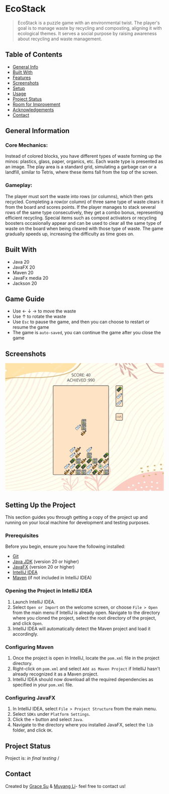 # EcoStack
> EcoStack is a puzzle game with an environmental twist. The player's goal is to manage waste by recycling and composting,
aligning it with ecological themes. It serves a social purpose by raising awareness about recycling and waste management.
> 

[//]: # (> Live demo [_here_]&#40;https://www.example.com&#41;.)

## Table of Contents
* [General Info](#general-information)
* [Built With](#built-with)
* [Features](#features)
* [Screenshots](#screenshots)
* [Setup](#setup)
* [Usage](#usage)
* [Project Status](#project-status)
* [Room for Improvement](#room-for-improvement)
* [Acknowledgements](#acknowledgements)
* [Contact](#contact)


## General Information

### Core Mechanics:
Instead of colored blocks, you have different types of waste forming up the minos: plastics, glass, paper, organics, etc. 
Each waste type is presented as an image. The play area is a standard grid, simulating a garbage can or a landfill, 
similar to Tetris, where these items fall from the top of the screen.

### Gameplay:
The player must sort the waste into rows (or columns), which then gets recycled. Completing a row(or column) of three 
same type of waste clears it from the board and scores points.
If the player manages to stack several rows of the same type consecutively, they get a combo bonus, 
representing efficient recycling. Special items such as compost activators or recycling boosters occasionally appear 
and can be used to clear all the same type of waste on the board 
when being cleared with those type of waste.
The game gradually speeds up, increasing the difficulty as time goes on.


## Built With
- Java 20
- JavaFX 20
- Maven 20
- JavaFx media 20
- Jackson 20


## Game Guide
- Use &#8592; &#8595; &#8594; to move the waste
- Use &#8593; to rotate the waste
- Use ```Esc``` to pause the game, and then you can choose to restart or resume the game
- The game is ```auto-saved```, you can continue the game after you close the game


## Screenshots
![Mid-game screenshot](./src/asset/Image/Screenshot.png)


## Setting Up the Project

This section guides you through getting a copy of the project up and running on your local machine for development and testing purposes.

### Prerequisites

Before you begin, ensure you have the following installed:
- [Git](https://git-scm.com/downloads)
- [Java JDK](https://adoptopenjdk.net/) (version 20 or higher)
- [JavaFX](https://openjfx.io/openjfx-docs/) (version 20 or higher)
- [IntelliJ IDEA](https://www.jetbrains.com/idea/download/)
- [Maven](https://maven.apache.org/download.cgi) (if not included in IntelliJ IDEA)

### Opening the Project in IntelliJ IDEA
1. Launch IntelliJ IDEA.
2. Select ```Open or Import``` on the welcome screen, or choose ```File > Open``` from the main menu if IntelliJ is already open.
Navigate to the directory where you cloned the project, select the root directory of the project, and click ```Open```.
3. IntelliJ IDEA will automatically detect the Maven project and load it accordingly.

### Configuring Maven
1. Once the project is open in IntelliJ, locate the ```pom.xml``` file in the project directory.
2. Right-click on ```pom.xml``` and select ```Add as Maven Project``` if IntelliJ hasn't already recognized it as a Maven project.
3. IntelliJ IDEA should now download all the required dependencies as specified in your ```pom.xml``` file.

### Configuring JavaFX
1. In IntelliJ IDEA, select ```File > Project Structure``` from the main menu.
2. Select ```SDKs``` under ```Platform Settings```.
3. Click the ```+``` button and select ```Java```.
4. Navigate to the directory where you installed JavaFX, select the ```lib``` folder, and click ```OK```.


## Project Status
Project is: _in final testing_ /


## Contact
Created by [Grace Su]() & [Muyang Li]()- feel free to contact us!